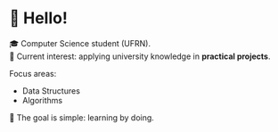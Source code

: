 # 👋 Hello!  

🎓 Computer Science student (UFRN).  
📌 Current interest: applying university knowledge in **practical projects**.  

Focus areas:  
- Data Structures  
- Algorithms  

🎯 The goal is simple: learning by doing. 
